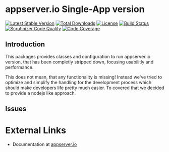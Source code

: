 # appserver.io Single-App version

[![Latest Stable Version](https://img.shields.io/packagist/v/appserver-io/single-app.svg?style=flat-square)](https://packagist.org/packages/appserver-io/single-app) 
 [![Total Downloads](https://img.shields.io/packagist/dt/appserver-io/single-app.svg?style=flat-square)](https://packagist.org/packages/appserver-io/single-app)
 [![License](https://img.shields.io/packagist/l/appserver-io/single-app.svg?style=flat-square)](https://packagist.org/packages/appserver-io/single-app)
 [![Build Status](https://img.shields.io/travis/appserver-io/single-app/master.svg?style=flat-square)](http://travis-ci.org/appserver-io/single-app)
 [![Scrutinizer Code Quality](https://img.shields.io/scrutinizer/g/appserver-io/single-app/master.svg?style=flat-square)](https://scrutinizer-ci.com/g/appserver-io/single-app/?branch=master)
 [![Code Coverage](https://img.shields.io/scrutinizer/coverage/g/appserver-io/single-app/master.svg?style=flat-square)](https://scrutinizer-ci.com/g/appserver-io/single-app/?branch=master)

## Introduction

This packages provides classes and configuration to run appserver.io version, that has been completly stripped down, focusing usabilitly and performance.

This does not mean, that any functionality is missing! Instead we've tried to optimize and simplify the handling for the development process which should make developers life pretty much easier. To covered that we decided to provide a nodejs like approach.


## Issues

# External Links

* Documentation at [appserver.io](http://appserver.io/get-started/documentation/1.1.html)
